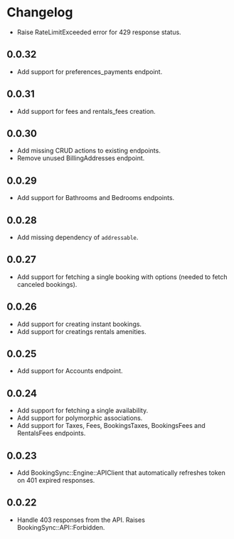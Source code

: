 # Changelog

- Raise RateLimitExceeded error for 429 response status.

## 0.0.32

- Add support for preferences_payments endpoint.

## 0.0.31

- Add support for fees and rentals_fees creation.

## 0.0.30

- Add missing CRUD actions to existing endpoints.
- Remove unused BillingAddresses endpoint.

## 0.0.29

- Add support for Bathrooms and Bedrooms endpoints.

## 0.0.28

- Add missing dependency of `addressable`.

## 0.0.27

- Add support for fetching a single booking with options (needed to fetch canceled bookings).

## 0.0.26

- Add support for creating instant bookings.
- Add support for creatings rentals amenities.

## 0.0.25

- Add support for Accounts endpoint.

## 0.0.24

- Add support for fetching a single availability.
- Add support for polymorphic associations.
- Add support for Taxes, Fees, BookingsTaxes, BookingsFees and RentalsFees endpoints.

## 0.0.23

- Add BookingSync::Engine::APIClient that automatically refreshes token on 401 expired responses.

## 0.0.22

- Handle 403 responses from the API. Raises BookingSync::API::Forbidden.
